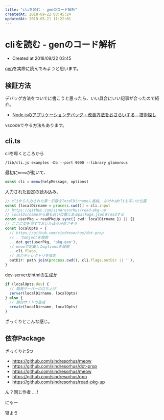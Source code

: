 ```yaml
---
title: "cliを読む - genのコード解析"
createdAt: 2018-09-22 03:45:24
updatedAt: 2019-05-21 11:22:01
---
```


# cliを読む - genのコード解析

* Created at 2018/09/22 03:45

[gen](https://github.com/c8r/gen)を実際に読んでみようと思います。

## 検証方法

デバッグ方法をついでに書こうと思ったら、いい具合にいい記事が合ったので紹介。

* [Node\.jsのアプリケーションデバッグ・改善方法をおさらいする \- 技術探し](https://blog.hiroppy.me/entry/nodejs-performance)

vscodeでやる方法もあります。

## cli.ts

cliを叩くところから

```
/lib/cli.js examples -Do --port 9000 --library glamorous
```

最初に`meow`が動いて、

```ts
const cli = meow(helpMessage, options)
```

入力された設定の読み込み、

```ts
// cliから入力された第一引数をlocalDirnameに格納, なければcliを叩いた位置
const [localDirname = process.cwd()] = cli.input
// https://github.com/sindresorhus/read-pkg-up
// localDirnameから最も近い位置にあるpackage.jsonをreadする
const userPkg = readPkgUp.sync({ cwd: localDirname }) || {} 
// ここに型を当てておいたほうが良さそう
const localOpts = {
  // https://github.com/sindresorhus/dot-prop
  // . でobjectを探索
  ...dot.get(userPkg, 'pkg.gen'),
  // meowで定義したoptionsを展開
  ...cli.flags,
  // 出力ディレクトリを指定
  outDir: path.join(process.cwd(), cli.flags.outDir || ''),
}
```

dev-serverかhtmlの生成か

```ts
if (localOpts.dev) {
  // 開発サーバーの立ち上げ
  server(localDirname, localOpts)
} else {
  // 静的サイトの生成
  create(localDirname, localOpts)
}
```

ざっくりとこんな感じ。

## 依存Package

ざっくりと5つ

* <https://github.com/sindresorhus/meow>
* <https://github.com/sindresorhus/dot-prop>
* <https://github.com/sindresorhus/meow>
* <https://github.com/sindresorhus/opn>
* <https://github.com/sindresorhus/read-pkg-up>


ん？同じ作者 ... !

にゃー

寝よう

